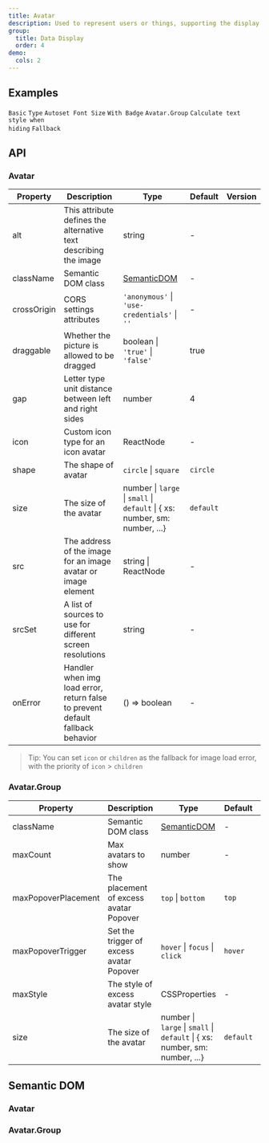 ```yaml
---
title: Avatar
description: Used to represent users or things, supporting the display of images, icons, or characters.
group:
  title: Data Display
  order: 4
demo:
  cols: 2
---
```


## Examples

<!-- prettier-ignore -->
<code src="./demo/basic.tsx">Basic</code>
<code src="./demo/type.tsx">Type</code>
<code src="./demo/dynamic.tsx">Autoset Font Size</code>
<code src="./demo/badge.tsx">With Badge</code>
<code src="./demo/group.tsx">Avatar.Group</code> 
<code src="./demo/toggle.tsx" debug>Calculate text style when hiding</code> 
<code src="./demo/fallback.tsx" debug>Fallback</code>

## API

### Avatar

| Property | Description | Type | Default | Version |
| --- | --- | --- | --- | --- |
| alt | This attribute defines the alternative text describing the image | string | - |  |
| className | Semantic DOM class | [SemanticDOM](#avatar-1) | - |  |
| crossOrigin | CORS settings attributes | `'anonymous'` \| `'use-credentials'` \| `''` | - |  |
| draggable | Whether the picture is allowed to be dragged | boolean \| `'true'` \| `'false'` | true |  |
| gap | Letter type unit distance between left and right sides | number | 4 |  |
| icon | Custom icon type for an icon avatar | ReactNode | - |  |
| shape | The shape of avatar | `circle` \| `square` | `circle` |  |
| size | The size of the avatar | number \| `large` \| `small` \| `default` \| { xs: number, sm: number, ...} | `default` |  |
| src | The address of the image for an image avatar or image element | string \| ReactNode | - |  |
| srcSet | A list of sources to use for different screen resolutions | string | - |  |
| onError | Handler when img load error, return false to prevent default fallback behavior | () => boolean | - |  |

> Tip: You can set `icon` or `children` as the fallback for image load error, with the priority of `icon` > `children`

### Avatar.Group

| Property | Description | Type | Default | Version |
| --- | --- | --- | --- | --- |
| className | Semantic DOM class | [SemanticDOM](#avatargroup-1) | - |  |
| maxCount | Max avatars to show | number | - |  |
| maxPopoverPlacement | The placement of excess avatar Popover | `top` \| `bottom` | `top` |  |
| maxPopoverTrigger | Set the trigger of excess avatar Popover | `hover` \| `focus` \| `click` | `hover` |  |
| maxStyle | The style of excess avatar style | CSSProperties | - |  |
| size | The size of the avatar | number \| `large` \| `small` \| `default` \| { xs: number, sm: number, ...} | `default` |  |

## Semantic DOM

### Avatar

<code src="./demo/_semantic_basic.tsx" simplify></code>

### Avatar.Group

<code src="./demo/_semantic_group.tsx" simplify></code>
